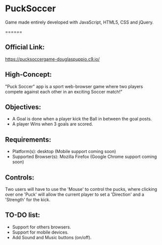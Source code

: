 
# PuckSoccer

Game made entirely developed with JavaScript, HTML5, CSS and jQuery.

======

## Official Link:
https://pucksoccergame-douglaspuppio.c9.io/

## High-Concept:
"Puck Soccer" app is a sport web-browser game where two players compete against each other in an exciting Soccer match!"

## Objectives:
- A Goal is done when a player kick the Ball in between the goal posts.
- A player Wins when 3 goals are scored.

## Requirements:
- Platform(s): desktop (Mobile support coming soon)
- Supported Browser(s): Mozilla Firefox (Google Chrome support coming soon)

## Controls:
Two users will have to use the 'Mouse' to control the pucks, where clicking over one 'Puck' will allow the current player to set a 'Direction' and a 'Strength' for the kick.

## TO-DO list:
- Support for others browsers.
- Support for mobile devices.
- Add Sound and Music buttons (on/off).
